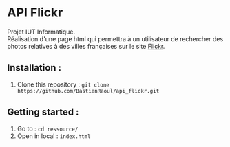 # API Flickr

Projet IUT Informatique.  
Réalisation d'une page html qui permettra à un utilisateur de rechercher des photos relatives à des villes françaises sur le site [Flickr](https://www.flickr.com/).   

## Installation :

1. Clone this repository : `git clone https://github.com/BastienRaoul/api_flickr.git`  

## Getting started :

1. Go to : `cd ressource/`
2. Open in local : `index.html`
